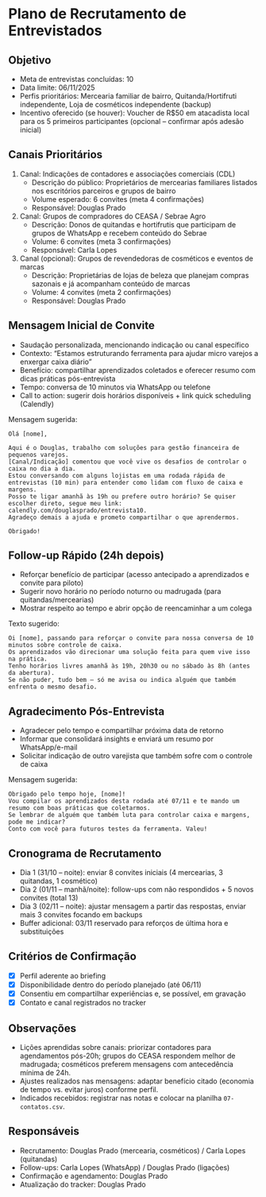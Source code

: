 # Plano de Recrutamento de Entrevistados

## Objetivo

- Meta de entrevistas concluídas: 10
- Data limite: 06/11/2025
- Perfis prioritários: Mercearia familiar de bairro, Quitanda/Hortifruti independente, Loja de cosméticos independente (backup)
- Incentivo oferecido (se houver): Voucher de R$50 em atacadista local para os 5 primeiros participantes (opcional – confirmar após adesão inicial)

## Canais Prioritários

1. Canal: Indicações de contadores e associações comerciais (CDL)
   - Descrição do público: Proprietários de mercearias familiares listados nos escritórios parceiros e grupos de bairro
   - Volume esperado: 6 convites (meta 4 confirmações)
   - Responsável: Douglas Prado
2. Canal: Grupos de compradores do CEASA / Sebrae Agro
   - Descrição: Donos de quitandas e hortifrutis que participam de grupos de WhatsApp e recebem conteúdo do Sebrae
   - Volume: 6 convites (meta 3 confirmações)
   - Responsável: Carla Lopes
3. Canal (opcional): Grupos de revendedoras de cosméticos e eventos de marcas
   - Descrição: Proprietárias de lojas de beleza que planejam compras sazonais e já acompanham conteúdo de marcas
   - Volume: 4 convites (meta 2 confirmações)
   - Responsável: Douglas Prado

## Mensagem Inicial de Convite

- Saudação personalizada, mencionando indicação ou canal específico
- Contexto: “Estamos estruturando ferramenta para ajudar micro varejos a enxergar caixa diário”
- Benefício: compartilhar aprendizados coletados e oferecer resumo com dicas práticas pós-entrevista
- Tempo: conversa de 10 minutos via WhatsApp ou telefone
- Call to action: sugerir dois horários disponíveis + link quick scheduling (Calendly)

Mensagem sugerida:
```
Olá [nome],

Aqui é o Douglas, trabalho com soluções para gestão financeira de pequenos varejos.
[Canal/Indicação] comentou que você vive os desafios de controlar o caixa no dia a dia.
Estou conversando com alguns lojistas em uma rodada rápida de entrevistas (10 min) para entender como lidam com fluxo de caixa e margens.
Posso te ligar amanhã às 19h ou prefere outro horário? Se quiser escolher direto, segue meu link: calendly.com/douglasprado/entrevista10.
Agradeço demais a ajuda e prometo compartilhar o que aprendermos.

Obrigado!
```

## Follow-up Rápido (24h depois)

- Reforçar benefício de participar (acesso antecipado a aprendizados e convite para piloto)
- Sugerir novo horário no período noturno ou madrugada (para quitandas/mercearias)
- Mostrar respeito ao tempo e abrir opção de reencaminhar a um colega

Texto sugerido:
```
Oi [nome], passando para reforçar o convite para nossa conversa de 10 minutos sobre controle de caixa.
Os aprendizados vão direcionar uma solução feita para quem vive isso na prática.
Tenho horários livres amanhã às 19h, 20h30 ou no sábado às 8h (antes da abertura).
Se não puder, tudo bem – só me avisa ou indica alguém que também enfrenta o mesmo desafio.
```

## Agradecimento Pós-Entrevista

- Agradecer pelo tempo e compartilhar próxima data de retorno
- Informar que consolidará insights e enviará um resumo por WhatsApp/e-mail
- Solicitar indicação de outro varejista que também sofre com o controle de caixa

Mensagem sugerida:
```
Obrigado pelo tempo hoje, [nome]!
Vou compilar os aprendizados desta rodada até 07/11 e te mando um resumo com boas práticas que coletarmos.
Se lembrar de alguém que também luta para controlar caixa e margens, pode me indicar?
Conto com você para futuros testes da ferramenta. Valeu!
```

## Cronograma de Recrutamento

- Dia 1 (31/10 – noite): enviar 8 convites iniciais (4 mercearias, 3 quitandas, 1 cosmético)
- Dia 2 (01/11 – manhã/noite): follow-ups com não respondidos + 5 novos convites (total 13)
- Dia 3 (02/11 – noite): ajustar mensagem a partir das respostas, enviar mais 3 convites focando em backups
- Buffer adicional: 03/11 reservado para reforços de última hora e substituições

## Critérios de Confirmação

- [x] Perfil aderente ao briefing
- [x] Disponibilidade dentro do período planejado (até 06/11)
- [x] Consentiu em compartilhar experiências e, se possível, em gravação
- [x] Contato e canal registrados no tracker

## Observações

- Lições aprendidas sobre canais: priorizar contadores para agendamentos pós-20h; grupos do CEASA respondem melhor de madrugada; cosméticos preferem mensagens com antecedência mínima de 24h.
- Ajustes realizados nas mensagens: adaptar benefício citado (economia de tempo vs. evitar juros) conforme perfil.
- Indicados recebidos: registrar nas notas e colocar na planilha `07-contatos.csv`.

## Responsáveis

- Recrutamento: Douglas Prado (mercearia, cosméticos) / Carla Lopes (quitandas)
- Follow-ups: Carla Lopes (WhatsApp) / Douglas Prado (ligações)
- Confirmação e agendamento: Douglas Prado
- Atualização do tracker: Douglas Prado
